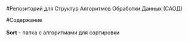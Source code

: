 #Репозиторий для Структур Алгоритмов Обработки Данных (САОД)

#Содержание
<br></br>
<b>Sort</b> - папка с алгоритмами для сортировки
